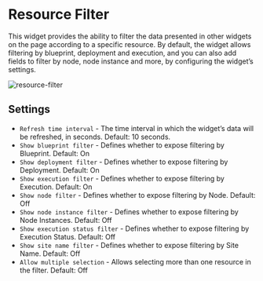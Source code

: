 # Resource Filter

This widget provides the ability to filter the data presented in other widgets on the page according to a specific resource. 
By default, the widget allows filtering by blueprint, deployment and execution, and you can also add fields to filter by node, node instance and more, by configuring the widget’s settings.

![resource-filter](https://docs.cloudify.co/5.1/images/ui/widgets/resource_filter.png)


## Settings
 
* `Refresh time interval` - The time interval in which the widget’s data will be refreshed, in seconds. Default: 10 seconds.
* `Show blueprint filter` - Defines whether to expose filtering by Blueprint. Default: On
* `Show deployment filter` - Defines whether to expose filtering by Deployment. Default: On
* `Show execution filter` - Defines whether to expose filtering by Execution. Default: On
* `Show node filter` - Defines whether to expose filtering by Node. Default: Off
* `Show node instance filter` - Defines whether to expose filtering by Node Instances. Default: Off
* `Show execution status filter` - Defines whether to expose filtering by Execution Status. Default: Off
* `Show site name filter` - Defines whether to expose filtering by Site Name. Default: Off
* `Allow multiple selection` - Allows selecting more than one resource in the filter. Default: Off
